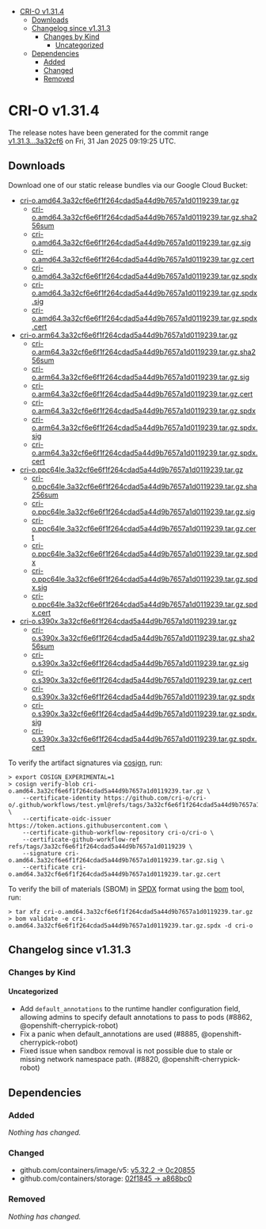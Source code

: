 - [CRI-O v1.31.4](#cri-o-v1314)
  - [Downloads](#downloads)
  - [Changelog since v1.31.3](#changelog-since-v1313)
    - [Changes by Kind](#changes-by-kind)
      - [Uncategorized](#uncategorized)
  - [Dependencies](#dependencies)
    - [Added](#added)
    - [Changed](#changed)
    - [Removed](#removed)

# CRI-O v1.31.4

The release notes have been generated for the commit range
[v1.31.3...3a32cf6](https://github.com/cri-o/cri-o/compare/v1.31.3...v1.31.4) on Fri, 31 Jan 2025 09:19:25 UTC.

## Downloads

Download one of our static release bundles via our Google Cloud Bucket:

- [cri-o.amd64.3a32cf6e6f1f264cdad5a44d9b7657a1d0119239.tar.gz](https://storage.googleapis.com/cri-o/artifacts/cri-o.amd64.3a32cf6e6f1f264cdad5a44d9b7657a1d0119239.tar.gz)
  - [cri-o.amd64.3a32cf6e6f1f264cdad5a44d9b7657a1d0119239.tar.gz.sha256sum](https://storage.googleapis.com/cri-o/artifacts/cri-o.amd64.3a32cf6e6f1f264cdad5a44d9b7657a1d0119239.tar.gz.sha256sum)
  - [cri-o.amd64.3a32cf6e6f1f264cdad5a44d9b7657a1d0119239.tar.gz.sig](https://storage.googleapis.com/cri-o/artifacts/cri-o.amd64.3a32cf6e6f1f264cdad5a44d9b7657a1d0119239.tar.gz.sig)
  - [cri-o.amd64.3a32cf6e6f1f264cdad5a44d9b7657a1d0119239.tar.gz.cert](https://storage.googleapis.com/cri-o/artifacts/cri-o.amd64.3a32cf6e6f1f264cdad5a44d9b7657a1d0119239.tar.gz.cert)
  - [cri-o.amd64.3a32cf6e6f1f264cdad5a44d9b7657a1d0119239.tar.gz.spdx](https://storage.googleapis.com/cri-o/artifacts/cri-o.amd64.3a32cf6e6f1f264cdad5a44d9b7657a1d0119239.tar.gz.spdx)
  - [cri-o.amd64.3a32cf6e6f1f264cdad5a44d9b7657a1d0119239.tar.gz.spdx.sig](https://storage.googleapis.com/cri-o/artifacts/cri-o.amd64.3a32cf6e6f1f264cdad5a44d9b7657a1d0119239.tar.gz.spdx.sig)
  - [cri-o.amd64.3a32cf6e6f1f264cdad5a44d9b7657a1d0119239.tar.gz.spdx.cert](https://storage.googleapis.com/cri-o/artifacts/cri-o.amd64.3a32cf6e6f1f264cdad5a44d9b7657a1d0119239.tar.gz.spdx.cert)
- [cri-o.arm64.3a32cf6e6f1f264cdad5a44d9b7657a1d0119239.tar.gz](https://storage.googleapis.com/cri-o/artifacts/cri-o.arm64.3a32cf6e6f1f264cdad5a44d9b7657a1d0119239.tar.gz)
  - [cri-o.arm64.3a32cf6e6f1f264cdad5a44d9b7657a1d0119239.tar.gz.sha256sum](https://storage.googleapis.com/cri-o/artifacts/cri-o.arm64.3a32cf6e6f1f264cdad5a44d9b7657a1d0119239.tar.gz.sha256sum)
  - [cri-o.arm64.3a32cf6e6f1f264cdad5a44d9b7657a1d0119239.tar.gz.sig](https://storage.googleapis.com/cri-o/artifacts/cri-o.arm64.3a32cf6e6f1f264cdad5a44d9b7657a1d0119239.tar.gz.sig)
  - [cri-o.arm64.3a32cf6e6f1f264cdad5a44d9b7657a1d0119239.tar.gz.cert](https://storage.googleapis.com/cri-o/artifacts/cri-o.arm64.3a32cf6e6f1f264cdad5a44d9b7657a1d0119239.tar.gz.cert)
  - [cri-o.arm64.3a32cf6e6f1f264cdad5a44d9b7657a1d0119239.tar.gz.spdx](https://storage.googleapis.com/cri-o/artifacts/cri-o.arm64.3a32cf6e6f1f264cdad5a44d9b7657a1d0119239.tar.gz.spdx)
  - [cri-o.arm64.3a32cf6e6f1f264cdad5a44d9b7657a1d0119239.tar.gz.spdx.sig](https://storage.googleapis.com/cri-o/artifacts/cri-o.arm64.3a32cf6e6f1f264cdad5a44d9b7657a1d0119239.tar.gz.spdx.sig)
  - [cri-o.arm64.3a32cf6e6f1f264cdad5a44d9b7657a1d0119239.tar.gz.spdx.cert](https://storage.googleapis.com/cri-o/artifacts/cri-o.arm64.3a32cf6e6f1f264cdad5a44d9b7657a1d0119239.tar.gz.spdx.cert)
- [cri-o.ppc64le.3a32cf6e6f1f264cdad5a44d9b7657a1d0119239.tar.gz](https://storage.googleapis.com/cri-o/artifacts/cri-o.ppc64le.3a32cf6e6f1f264cdad5a44d9b7657a1d0119239.tar.gz)
  - [cri-o.ppc64le.3a32cf6e6f1f264cdad5a44d9b7657a1d0119239.tar.gz.sha256sum](https://storage.googleapis.com/cri-o/artifacts/cri-o.ppc64le.3a32cf6e6f1f264cdad5a44d9b7657a1d0119239.tar.gz.sha256sum)
  - [cri-o.ppc64le.3a32cf6e6f1f264cdad5a44d9b7657a1d0119239.tar.gz.sig](https://storage.googleapis.com/cri-o/artifacts/cri-o.ppc64le.3a32cf6e6f1f264cdad5a44d9b7657a1d0119239.tar.gz.sig)
  - [cri-o.ppc64le.3a32cf6e6f1f264cdad5a44d9b7657a1d0119239.tar.gz.cert](https://storage.googleapis.com/cri-o/artifacts/cri-o.ppc64le.3a32cf6e6f1f264cdad5a44d9b7657a1d0119239.tar.gz.cert)
  - [cri-o.ppc64le.3a32cf6e6f1f264cdad5a44d9b7657a1d0119239.tar.gz.spdx](https://storage.googleapis.com/cri-o/artifacts/cri-o.ppc64le.3a32cf6e6f1f264cdad5a44d9b7657a1d0119239.tar.gz.spdx)
  - [cri-o.ppc64le.3a32cf6e6f1f264cdad5a44d9b7657a1d0119239.tar.gz.spdx.sig](https://storage.googleapis.com/cri-o/artifacts/cri-o.ppc64le.3a32cf6e6f1f264cdad5a44d9b7657a1d0119239.tar.gz.spdx.sig)
  - [cri-o.ppc64le.3a32cf6e6f1f264cdad5a44d9b7657a1d0119239.tar.gz.spdx.cert](https://storage.googleapis.com/cri-o/artifacts/cri-o.ppc64le.3a32cf6e6f1f264cdad5a44d9b7657a1d0119239.tar.gz.spdx.cert)
- [cri-o.s390x.3a32cf6e6f1f264cdad5a44d9b7657a1d0119239.tar.gz](https://storage.googleapis.com/cri-o/artifacts/cri-o.s390x.3a32cf6e6f1f264cdad5a44d9b7657a1d0119239.tar.gz)
  - [cri-o.s390x.3a32cf6e6f1f264cdad5a44d9b7657a1d0119239.tar.gz.sha256sum](https://storage.googleapis.com/cri-o/artifacts/cri-o.s390x.3a32cf6e6f1f264cdad5a44d9b7657a1d0119239.tar.gz.sha256sum)
  - [cri-o.s390x.3a32cf6e6f1f264cdad5a44d9b7657a1d0119239.tar.gz.sig](https://storage.googleapis.com/cri-o/artifacts/cri-o.s390x.3a32cf6e6f1f264cdad5a44d9b7657a1d0119239.tar.gz.sig)
  - [cri-o.s390x.3a32cf6e6f1f264cdad5a44d9b7657a1d0119239.tar.gz.cert](https://storage.googleapis.com/cri-o/artifacts/cri-o.s390x.3a32cf6e6f1f264cdad5a44d9b7657a1d0119239.tar.gz.cert)
  - [cri-o.s390x.3a32cf6e6f1f264cdad5a44d9b7657a1d0119239.tar.gz.spdx](https://storage.googleapis.com/cri-o/artifacts/cri-o.s390x.3a32cf6e6f1f264cdad5a44d9b7657a1d0119239.tar.gz.spdx)
  - [cri-o.s390x.3a32cf6e6f1f264cdad5a44d9b7657a1d0119239.tar.gz.spdx.sig](https://storage.googleapis.com/cri-o/artifacts/cri-o.s390x.3a32cf6e6f1f264cdad5a44d9b7657a1d0119239.tar.gz.spdx.sig)
  - [cri-o.s390x.3a32cf6e6f1f264cdad5a44d9b7657a1d0119239.tar.gz.spdx.cert](https://storage.googleapis.com/cri-o/artifacts/cri-o.s390x.3a32cf6e6f1f264cdad5a44d9b7657a1d0119239.tar.gz.spdx.cert)

To verify the artifact signatures via [cosign](https://github.com/sigstore/cosign), run:

```console
> export COSIGN_EXPERIMENTAL=1
> cosign verify-blob cri-o.amd64.3a32cf6e6f1f264cdad5a44d9b7657a1d0119239.tar.gz \
    --certificate-identity https://github.com/cri-o/cri-o/.github/workflows/test.yml@refs/tags/3a32cf6e6f1f264cdad5a44d9b7657a1d0119239 \
    --certificate-oidc-issuer https://token.actions.githubusercontent.com \
    --certificate-github-workflow-repository cri-o/cri-o \
    --certificate-github-workflow-ref refs/tags/3a32cf6e6f1f264cdad5a44d9b7657a1d0119239 \
    --signature cri-o.amd64.3a32cf6e6f1f264cdad5a44d9b7657a1d0119239.tar.gz.sig \
    --certificate cri-o.amd64.3a32cf6e6f1f264cdad5a44d9b7657a1d0119239.tar.gz.cert
```

To verify the bill of materials (SBOM) in [SPDX](https://spdx.org) format using the [bom](https://sigs.k8s.io/bom) tool, run:

```console
> tar xfz cri-o.amd64.3a32cf6e6f1f264cdad5a44d9b7657a1d0119239.tar.gz
> bom validate -e cri-o.amd64.3a32cf6e6f1f264cdad5a44d9b7657a1d0119239.tar.gz.spdx -d cri-o
```

## Changelog since v1.31.3

### Changes by Kind

#### Uncategorized
 - Add `default_annotations` to the runtime handler configuration field, allowing admins to specify default annotations to pass to pods (#8862, @openshift-cherrypick-robot)
 - Fix a panic when default_annotations are used (#8885, @openshift-cherrypick-robot)
 - Fixed issue when sandbox removal is not possible due to stale or missing network namespace path. (#8820, @openshift-cherrypick-robot)

## Dependencies

### Added
_Nothing has changed._

### Changed
- github.com/containers/image/v5: [v5.32.2 → 0c20855](https://github.com/containers/image/compare/v5.32.2...0c20855)
- github.com/containers/storage: [02f1845 → a868bc0](https://github.com/containers/storage/compare/02f1845...a868bc0)

### Removed
_Nothing has changed._
